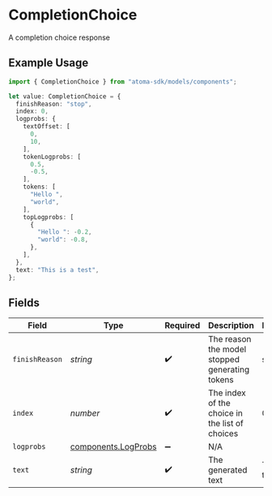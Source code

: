 # CompletionChoice

A completion choice response

## Example Usage

```typescript
import { CompletionChoice } from "atoma-sdk/models/components";

let value: CompletionChoice = {
  finishReason: "stop",
  index: 0,
  logprobs: {
    textOffset: [
      0,
      10,
    ],
    tokenLogprobs: [
      0.5,
      -0.5,
    ],
    tokens: [
      "Hello ",
      "world",
    ],
    topLogprobs: [
      {
        "Hello ": -0.2,
        "world": -0.8,
      },
    ],
  },
  text: "This is a test",
};
```

## Fields

| Field                                                      | Type                                                       | Required                                                   | Description                                                | Example                                                    |
| ---------------------------------------------------------- | ---------------------------------------------------------- | ---------------------------------------------------------- | ---------------------------------------------------------- | ---------------------------------------------------------- |
| `finishReason`                                             | *string*                                                   | :heavy_check_mark:                                         | The reason the model stopped generating tokens             | stop                                                       |
| `index`                                                    | *number*                                                   | :heavy_check_mark:                                         | The index of the choice in the list of choices             | 0                                                          |
| `logprobs`                                                 | [components.LogProbs](../../models/components/logprobs.md) | :heavy_minus_sign:                                         | N/A                                                        |                                                            |
| `text`                                                     | *string*                                                   | :heavy_check_mark:                                         | The generated text                                         | This is a test                                             |